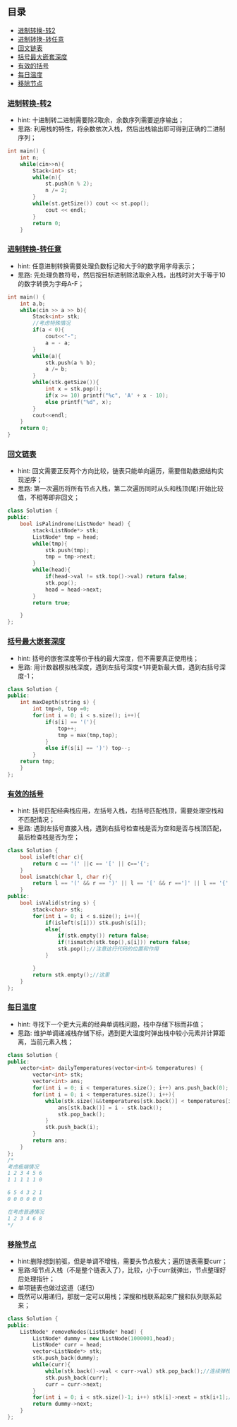 ## 目录
- [进制转换-转2](#进制转换-转2)
- [进制转换-转任意](#进制转换-转任意)
- [回文链表](#回文链表) 
- [括号最大嵌套深度](#括号最大嵌套深度)
- [有效的括号](#有效的括号)
- [每日温度](#每日温度)
- [移除节点](#移除节点)

### [进制转换-转2](http://acm.hdu.edu.cn/submit.php?pid=2051)
- hint: 十进制转二进制需要除2取余，余数序列需要逆序输出；
- 思路: 利用栈的特性，将余数依次入栈，然后出栈输出即可得到正确的二进制序列；
```cpp
int main() {
	int n;
	while(cin>>n){
    	Stack<int> st;
		while(n){
			st.push(n % 2);
			n /= 2;
		}
		while(st.getSize()) cout << st.pop();
			cout << endl;
		}
    	return 0;
	}
```

### [进制转换-转任意](https://acm.hdu.edu.cn/submit.php?pid=2051)
- hint: 任意进制转换需要处理负数标记和大于9的数字用字母表示；
- 思路: 先处理负数符号，然后按目标进制除法取余入栈，出栈时对大于等于10的数字转换为字母A-F；
```cpp
int main() {
	int a,b;
	while(cin >> a >> b){
		Stack<int> stk;
        //考虑特殊情况
		if(a < 0){      
			cout<<"-";
			a = - a;
		}
		while(a){
			stk.push(a % b);
			a /= b;
		}
		while(stk.getSize()){
			int x = stk.pop();
			if(x >= 10) printf("%c", 'A' + x - 10);
			else printf("%d", x);
		}
		cout<<endl;
	}
	return 0;
}
```

### [回文链表](https://leetcode.cn/problems/aMhZSa/)
- hint: 回文需要正反两个方向比较，链表只能单向遍历，需要借助数据结构实现逆序；
- 思路: 第一次遍历将所有节点入栈，第二次遍历同时从头和栈顶(尾)开始比较值，不相等即非回文；
```cpp
class Solution {
public:
    bool isPalindrome(ListNode* head) {
        stack<ListNode*> stk;
        ListNode* tmp = head;
        while(tmp){
            stk.push(tmp);
            tmp = tmp->next;
        }
        while(head){
            if(head->val != stk.top()->val) return false;
            stk.pop();
            head = head->next;
        }
        return true;

    }
};
```
### [括号最大嵌套深度](https://leetcode.cn/problems/maximum-nesting-depth-of-the-parentheses/submissions/663018642/)
- hint: 括号的嵌套深度等价于栈的最大深度，但不需要真正使用栈；
- 思路: 用计数器模拟栈深度，遇到左括号深度+1并更新最大值，遇到右括号深度-1；
```cpp
class Solution {
public:
    int maxDepth(string s) {
        int tmp=0, top =0;
        for(int i = 0; i < s.size(); i++){
            if(s[i] == '('){
                top++;
                tmp = max(tmp,top);
            }
            else if(s[i] == ')') top--;
        }
    return tmp;
    }
};
```


### [有效的括号](https://leetcode.cn/problems/valid-parentheses/)
- hint: 括号匹配经典栈应用，左括号入栈，右括号匹配栈顶，需要处理空栈和不匹配情况；
- 思路: 遇到左括号直接入栈，遇到右括号检查栈是否为空和是否与栈顶匹配，最后检查栈是否为空；
```cpp
class Solution {
    bool isleft(char c){
        return c == '(' ||c == '[' || c=='{';
    }
    bool ismatch(char l, char r){
        return l == '(' && r == ')' || l == '[' && r ==']' || l == '{' && r == '}';
    }
public:
    bool isValid(string s) {
        stack<char> stk;
        for(int i = 0; i < s.size(); i++){
            if(isleft(s[i])) stk.push(s[i]);
            else{
                if(stk.empty()) return false;
                if(!ismatch(stk.top(),s[i])) return false;
                stk.pop();//注意这行代码的位置和作用
            }

        }
        return stk.empty();//这里
    }
};
```

### [每日温度](https://leetcode.cn/problems/daily-temperatures/submissions)
- hint: 寻找下一个更大元素的经典单调栈问题，栈中存储下标而非值；
- 思路: 维护单调递减栈存储下标，遇到更大温度时弹出栈中较小元素并计算距离，当前元素入栈；
```cpp
class Solution {
public:
    vector<int> dailyTemperatures(vector<int>& temperatures) {
        vector<int> stk;
        vector<int> ans;
        for(int i = 0; i < temperatures.size(); i++) ans.push_back(0);
        for(int i = 0; i < temperatures.size(); i++){
            while(stk.size()&&temperatures[stk.back()] < temperatures[i]){
                ans[stk.back()] = i - stk.back();
                stk.pop_back();
            }
            stk.push_back(i);
        }
        return ans;
    }
};
/*
考虑极端情况
1 2 3 4 5 6 
1 1 1 1 1 0

6 5 4 3 2 1
0 0 0 0 0 0 

在考虑普通情况
1 2 3 4 6 8 
*/
```

### [移除节点](https://leetcode.cn/problems/remove-nodes-from-linked-list/description/)
- hint:删除想到前驱，但是单调不增栈，需要头节点极大；遍历链表需要curr；
- 思路:哑节点入栈（不是整个链表入了），比较，小于curr就弹出，节点整理好后处理指针；
- 单项链表也做过这道（递归）
- 既然可以用递归，那就一定可以用栈；深搜和栈联系起来广搜和队列联系起来；
```cpp
class Solution {
public:
    ListNode* removeNodes(ListNode* head) {
        ListNode* dummy = new ListNode(1000001,head);
        ListNode* curr = head;
        vector<ListNode*> stk;
        stk.push_back(dummy);
        while(curr){
            while(stk.back()->val < curr->val) stk.pop_back();//连续弹栈，把if改成while
            stk.push_back(curr);
            curr = curr->next;
        }
        for(int i = 0; i < stk.size()-1; i++) stk[i]->next = stk[i+1];//没有这个减一会报错；
        return dummy->next;
    }
};
```
